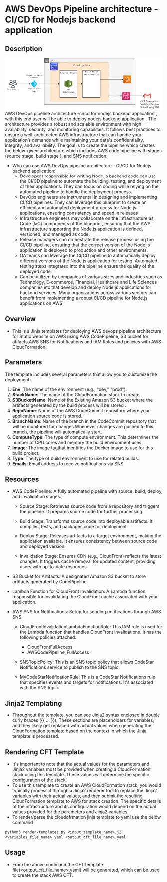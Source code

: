 # AWS DevOps Pipeline architecture - CI/CD for Nodejs backend application

## Description
![Image](./aws-cicd-ms.png)
AWS DevOps pipeline architecture -ci/cd for nodejs backend application , with this end user will be able to deploy nodejs backend application . The architecture provides a robust and scalable environment with high availability, security, and monitoring capabilities. It follows best practices to ensure a well-architected AWS infrastructure that can handle your application’s demands while maintaining your data's confidentiality, integrity, and availability.
The goal is to create the pipeline which creates the below-given architecture which includes AWS code pipeline with stages (source stage, build stage ), and SNS notification.
- Who can use AWS DevOps pipeline architecture - CI/CD for Nodejs backend application:
    - Developers responsible for writing Node.js backend code can use the CI/CD pipeline to automate the building, testing, and deployment of their applications. They can focus on coding while relying on the automated pipeline to handle the deployment process.
    - DevOps engineers are instrumental in designing and implementing CI/CD pipelines. They can leverage this blueprint to create an efficient and automated deployment process for Node.js applications, ensuring consistency and speed in releases
    - Infrastructure engineers may collaborate on the Infrastructure as Code (IaC) components of the blueprint, ensuring that the AWS infrastructure supporting the Node.js application is defined, versioned, and managed as code.
    - Release managers can orchestrate the release process using the CI/CD pipeline, ensuring that the correct version of the Node.js application is deployed to production and other environments.
    - QA teams can leverage the CI/CD pipeline to automatically deploy different versions of the Node.js application for testing. Automated testing steps integrated into the pipeline ensure the quality of the deployed code.
    - Can be utilized by companies of various sizes and industries such as Technology, E-commerce, Financial, Healthcare and Life Sciences companies etc that develop and deploy Node.js applications for backend services. Many organizations across various sectors can benefit from implementing a robust CI/CD pipeline for Node.js applications on AWS.
    
## Overview
-  This is a Jinja templates for deploying AWS devops pipeline architecture for Static website on AWS using AWS CodePipeline, S3 bucket for atifacts,AWS SNS for Notifications and IAM Roles and policies  with AWS CloudFormation.
## Parameters 
The template includes several parameters that allow you to customize the deployment:
1. **Env**: The name of the environment (e.g., "dev," "prod").
2. **StackName**: The name of the CloudFormation stack to create.
3. **S3BucketName**: Name of the Existing Amazon S3 bucket where the artifacts generated by the build process will be stored .
4. **RepoName**: Name of the AWS CodeCommit repository where your application source code is stored.
5. **BranchName**: Name of the branch in the CodeCommit repository that will be monitored for changes.Whenever changes are pushed to this branch, the pipeline will automatically start.
6. **ComputeType**: The type of compute environment. This determines the number of CPU cores and memory the build environment uses.
7. **Image**: The image tagthat identifies the Docker image to use for this build project.
8. **Type**: The type of build environment to use for related builds.
9. **Emails**: Email address to receive notifications via SNS

## Resources
- AWS CodePipeline: A fully automated pipeline with source, build, deploy, and invalidation stages.
  
  -  Source Stage: Retrieves source code from a repository and triggers the pipeline. It prepares source code for    further processing.
  
  -  Build Stage: Transforms source code into deployable artifacts. It compiles, tests, and packages code for deployment.
  
  - Deploy Stage: Releases artifacts to a target environment, making the application available. It ensures consistency between source code and deployed version.

  -   Invalidation Stage: Ensures CDN (e.g., CloudFront) reflects the latest changes. It triggers cache removal for updated content, providing users with up-to-date resources.
- S3 Bucket for Artifacts: A designated Amazon S3 bucket to store artifacts generated by CodePipeline.
- Lambda Function for CloudFront Invalidation: A Lambda function responsible for invalidating the CloudFront cache associated with your application.
- AWS SNS for Notifications: Setup for sending notifications through AWS SNS.
  - CloudFrontInvalidationLambdaFunctionRole: This IAM role is used for the Lambda function that handles CloudFront invalidations. It has the following policies attached:
    - CloudFrontFullAccess
    - AWSCodePipeline_FullAccess

  - SNSTopicPolicy: This is an SNS topic policy that allows CodeStar Notifications service to publish to the SNS topic.

  - MyCodeStarNotificationRule: This is a CodeStar Notifications rule that specifies events and targets for notifications. It's associated with the SNS topic.

## Jinja2 Templating
- Throughout the template, you can see Jinja2 syntax enclosed in double curly braces ({{ ... }}). These sections are placeholders for variables, and they likely get replaced with actual values when generating the CloudFormation template based on the context in which the Jinja template is processed.
## Rendering CFT Template
- It's important to note that the actual values for the parameters and Jinja2 variables must be provided when creating a CloudFormation stack using this template. These values will determine the specific configuration of the stack.
- To use this template to create an AWS CloudFormation stack, you would typically process it through a Jinja2 renderer tool to replace the Jinja2 variables with their actual values, and then submit the resulting CloudFormation template to AWS for stack creation. The specific details of the infrastructure and its configuration would depend on the actual values provided for the parameters and Jinja2 variables.
- To render/parse the cloudofrmation jinja template to yaml use the below command
```
python3 render-templates.py <input_template_name>.j2 <variables_file_name>.yaml <output_cft_file_name>.yaml
```
## Usage
- From the above command the CFT template file(<output_cft_file_name>.yaml) will be generated, which can be used to create the stack AWS CFT.
